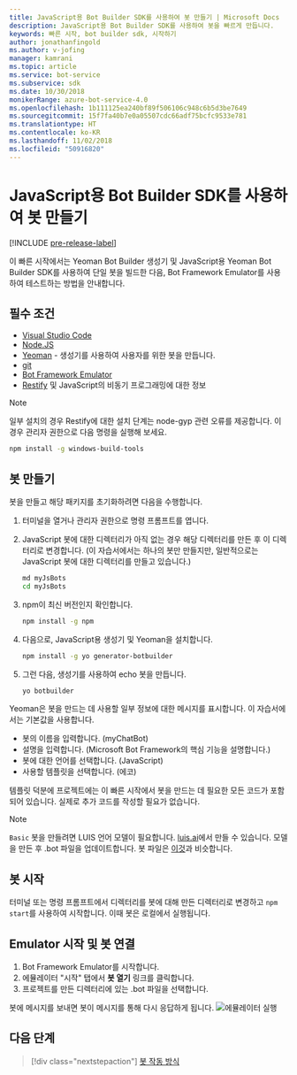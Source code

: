 ```yaml
---
title: JavaScript용 Bot Builder SDK를 사용하여 봇 만들기 | Microsoft Docs
description: JavaScript용 Bot Builder SDK를 사용하여 봇을 빠르게 만듭니다.
keywords: 빠른 시작, bot builder sdk, 시작하기
author: jonathanfingold
ms.author: v-jofing
manager: kamrani
ms.topic: article
ms.service: bot-service
ms.subservice: sdk
ms.date: 10/30/2018
monikerRange: azure-bot-service-4.0
ms.openlocfilehash: 1b111125ea240bf89f506106c948c6b5d3be7649
ms.sourcegitcommit: 15f7fa40b7e0a05507cdc66adf75bcfc9533e781
ms.translationtype: HT
ms.contentlocale: ko-KR
ms.lasthandoff: 11/02/2018
ms.locfileid: "50916820"
---
```

# <a name="create-a-bot-with-the-bot-builder-sdk-for-javascript"></a>JavaScript용 Bot Builder SDK를 사용하여 봇 만들기

[!INCLUDE [pre-release-label](../includes/pre-release-label.md)]

이 빠른 시작에서는 Yeoman Bot Builder 생성기 및 JavaScript용 Yeoman Bot Builder SDK를 사용하여 단일 봇을 빌드한 다음, Bot Framework Emulator를 사용하여 테스트하는 방법을 안내합니다.

## <a name="prerequisites"></a>필수 조건

- [Visual Studio Code](https://www.visualstudio.com/downloads)
- [Node.JS](https://nodejs.org/)
- [Yeoman](http://yeoman.io/) - 생성기를 사용하여 사용자를 위한 봇을 만듭니다.
- [git](https://git-scm.com/)
- [Bot Framework Emulator](https://github.com/Microsoft/BotFramework-Emulator)
- [Restify](http://restify.com/) 및 JavaScript의 비동기 프로그래밍에 대한 정보

> [!NOTE]
> 일부 설치의 경우 Restify에 대한 설치 단계는 node-gyp 관련 오류를 제공합니다.
> 이 경우 관리자 권한으로 다음 명령을 실행해 보세요.
> ```bash
> npm install -g windows-build-tools
> ```

## <a name="create-a-bot"></a>봇 만들기

봇을 만들고 해당 패키지를 초기화하려면 다음을 수행합니다.

1. 터미널을 열거나 관리자 권한으로 명령 프롬프트를 엽니다.
1. JavaScript 봇에 대한 디렉터리가 아직 없는 경우 해당 디렉터리를 만든 후 이 디렉터리로 변경합니다. (이 자습서에서는 하나의 봇만 만들지만, 일반적으로는 JavaScript 봇에 대한 디렉터리를 만들고 있습니다.)

   ```bash
   md myJsBots
   cd myJsBots
   ```

1. npm이 최신 버전인지 확인합니다.

   ```bash
   npm install -g npm
   ```

1. 다음으로, JavaScript용 생성기 및 Yeoman을 설치합니다.

   ```bash
   npm install -g yo generator-botbuilder
   ```

1. 그런 다음, 생성기를 사용하여 echo 봇을 만듭니다.

   ```bash
   yo botbuilder
   ```

Yeoman은 봇을 만드는 데 사용할 일부 정보에 대한 메시지를 표시합니다. 이 자습서에서는 기본값을 사용합니다.

- 봇의 이름을 입력합니다. (myChatBot)
- 설명을 입력합니다. (Microsoft Bot Framework의 핵심 기능을 설명합니다.)
- 봇에 대한 언어를 선택합니다. (JavaScript)
- 사용할 템플릿을 선택합니다. (에코)

템플릿 덕분에 프로젝트에는 이 빠른 시작에서 봇을 만드는 데 필요한 모든 코드가 포함되어 있습니다. 실제로 추가 코드를 작성할 필요가 없습니다.

> [!NOTE]
> `Basic` 봇을 만들려면 LUIS 언어 모델이 필요합니다. [luis.ai](https://www.luis.ai)에서 만들 수 있습니다. 모델을 만든 후 .bot 파일을 업데이트합니다. 봇 파일은 [이것](../v4sdk/bot-builder-service-file.md)과 비슷합니다.

## <a name="start-your-bot"></a>봇 시작

터미널 또는 명령 프롬프트에서 디렉터리를 봇에 대해 만든 디렉터리로 변경하고 `npm start`를 사용하여 시작합니다. 이때 봇은 로컬에서 실행됩니다.

## <a name="start-the-emulator-and-connect-your-bot"></a>Emulator 시작 및 봇 연결

1. Bot Framework Emulator를 시작합니다.
2. 에뮬레이터 "시작" 탭에서 **봇 열기** 링크를 클릭합니다.
3. 프로젝트를 만든 디렉터리에 있는 .bot 파일을 선택합니다.

봇에 메시지를 보내면 봇이 메시지를 통해 다시 응답하게 됩니다.
![에뮬레이터 실행](../media/emulator-v4/js-quickstart.png)

## <a name="next-steps"></a>다음 단계

> [!div class="nextstepaction"]
> [봇 작동 방식](../v4sdk/bot-builder-basics.md)
